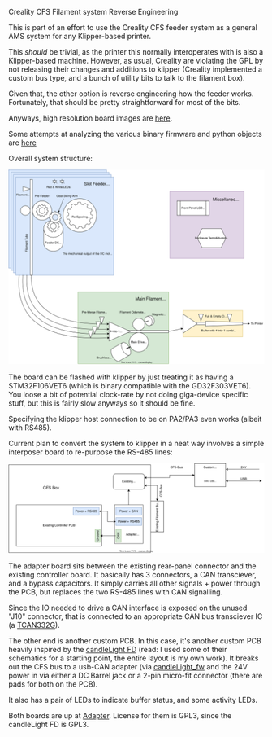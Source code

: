 Creality CFS Filament system Reverse Engineering

This is part of an effort to use the Creality CFS feeder system as a general AMS system for any Klipper-based printer.

This *should* be trivial, as the printer this normally interoperates with is also a Klipper-based machine. However, as usual, Creality are violating the GPL by not releasing their changes and additions to klipper (Creality implemented a custom bus type, and a bunch of utility bits to talk to the filament box).

Given that, the other option is reverse engineering how the feeder works. Fortunately, that should be pretty straightforward for most of the bits.

Anyways, high resolution board images are [here](PCBs.md).

Some attempts at analyzing the various binary firmware and python objects are [here](firmware.md)

Overall system structure:

![screenshot](imj/CFS-Diagram.drawio.svg)

The board can be flashed with klipper by just treating it as having a STM32F106VET6 (which is binary compatible with the GD32F303VET6). You loose a bit of potential clock-rate by not doing giga-device specific stuff, but this is fairly slow anyways so it should be fine. 

Specifying the klipper host connection to be on PA2/PA3 even works (albeit with RS485).

Current plan to convert the system to klipper in a neat way involves a simple interposer board to re-purpose the RS-485 lines:

![screenshot](imj/can_adapter.svg)

The adapter board sits between the existing rear-panel connector and the existing controller board. It basically has 3 connectors, a CAN transciever, and a bypass capacitors. It simply carries all other signals + power through the PCB, but replaces the two RS-485 lines with CAN signalling. 

Since the IO needed to drive a CAN interface is exposed on the unused "J10" connector, that is connected to an appropriate CAN bus transciever IC (a [TCAN332G](https://www.ti.com/lit/ds/symlink/tcan332g.pdf)). 

The other end is another custom PCB. In this case, it's another custom PCB heavily inspired by the [candleLight FD](https://linux-automation.com/en/products/candlelight-fd.html) (read: I used some of their schematics for a starting point, the entire layout is my own work). It breaks out the CFS bus to a usb-CAN adapter (via [candleLight_fw](https://github.com/candle-usb/candleLight_fw) and the 24V power in via either a DC Barrel jack or a 2-pin micro-fit connector (there are pads for both on the PCB).

It also has a pair of LEDs to indicate buffer status, and some activity LEDs. 

Both boards are up at [Adapter](~/Adapter/). License for them is GPL3, since the candleLight FD is GPL3.